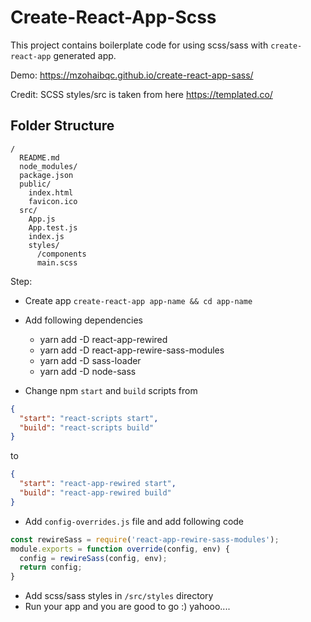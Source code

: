 # Create-React-App-Scss
This project contains boilerplate code for using scss/sass with `create-react-app` generated app.

Demo: https://mzohaibqc.github.io/create-react-app-sass/

Credit: SCSS styles/src is taken from here https://templated.co/

## Folder Structure
```
/
  README.md
  node_modules/
  package.json
  public/
    index.html
    favicon.ico
  src/
    App.js
    App.test.js
    index.js
    styles/
      /components
      main.scss
```

Step:

- Create app `create-react-app app-name && cd app-name`
- Add following dependencies
  - yarn add -D react-app-rewired
  - yarn add -D react-app-rewire-sass-modules
  - yarn add -D sass-loader
  - yarn add -D node-sass

- Change npm `start` and `build` scripts from
```json
{
  "start": "react-scripts start",
  "build": "react-scripts build"
}
```
to
```json
{
  "start": "react-app-rewired start",
  "build": "react-app-rewired build"
}
```
- Add `config-overrides.js` file and add following code
```js
const rewireSass = require('react-app-rewire-sass-modules');
module.exports = function override(config, env) {
  config = rewireSass(config, env);
  return config;
}
```
- Add scss/sass styles in `/src/styles` directory
- Run your app and you are good to go :) yahooo....